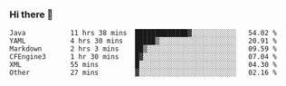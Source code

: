 ### Hi there 👋

<!--
**urzz/urzz** is a ✨ _special_ ✨ repository because its `README.md` (this file) appears on your GitHub profile.

Here are some ideas to get you started:

- 🔭 I’m currently working on ...
- 🌱 I’m currently learning ...
- 👯 I’m looking to collaborate on ...
- 🤔 I’m looking for help with ...
- 💬 Ask me about ...
- 📫 How to reach me: ...
- 😄 Pronouns: ...
- ⚡ Fun fact: ...
-->

<!--START_SECTION:waka-->

```text
Java           11 hrs 38 mins  █████████████▓░░░░░░░░░░░   54.02 %
YAML           4 hrs 30 mins   █████▒░░░░░░░░░░░░░░░░░░░   20.91 %
Markdown       2 hrs 3 mins    ██▒░░░░░░░░░░░░░░░░░░░░░░   09.59 %
CFEngine3      1 hr 30 mins    █▓░░░░░░░░░░░░░░░░░░░░░░░   07.04 %
XML            55 mins         █░░░░░░░░░░░░░░░░░░░░░░░░   04.30 %
Other          27 mins         ▓░░░░░░░░░░░░░░░░░░░░░░░░   02.16 %
```

<!--END_SECTION:waka-->
